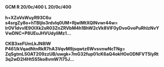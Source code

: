 #### GCM R 20/0c/400 L 20/0c/400
**h+XZoVsWuyR93C6u**<br/>**s4srgZy8o+hTBljlo3rdvlq0UM+RjwlMtXQINvwr44w=**<br/>**IrOV1dvvIE9OIXk2sR03ZnZRVbM4h1BhW2cVk8VlF0yDvoGvoPuRhlzNvYVwDNC+P8UEuJHVUdyliMz1...**<br/><br/>
**CKB3xeFUmLkJN8lW**<br/>**P461/kVqadNtnRkR7hA3VqvM9jsqwtz6WvsvnwNcTNg=**<br/>**ZqSgtmLSOAT209zzUB/uwgk+7mG32fup01cK6aQ4okHOeODNFVT5lyRt3q2wD2l4Ht5S5ko8vmW7l75J...**